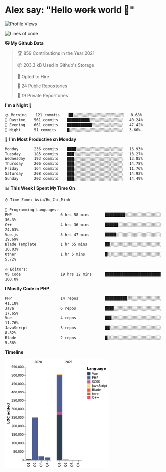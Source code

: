 # Alex say: "Hello ~~work~~ world 🐾"

<!--START_SECTION:waka-->
![Profile Views](http://img.shields.io/badge/Profile%20Views-0-blue)

![Lines of code](https://img.shields.io/badge/From%20Hello%20World%20I%27ve%20Written-809294%20lines%20of%20code-blue)

**🐱 My Github Data** 

> 🏆 859 Contributions in the Year 2021
 > 
> 📦 203.3 kB Used in Github's Storage 
 > 
> 💼 Opted to Hire
 > 
> 📜 24 Public Repositories 
 > 
> 🔑 19 Private Repositories  
 > 
**I'm a Night 🦉** 

```text
🌞 Morning    121 commits    ██░░░░░░░░░░░░░░░░░░░░░░░   8.68% 
🌆 Daytime    561 commits    ██████████░░░░░░░░░░░░░░░   40.24% 
🌃 Evening    661 commits    ███████████░░░░░░░░░░░░░░   47.42% 
🌙 Night      51 commits     █░░░░░░░░░░░░░░░░░░░░░░░░   3.66%

```
📅 **I'm Most Productive on Monday** 

```text
Monday       236 commits    ████░░░░░░░░░░░░░░░░░░░░░   16.93% 
Tuesday      185 commits    ███░░░░░░░░░░░░░░░░░░░░░░   13.27% 
Wednesday    193 commits    ███░░░░░░░░░░░░░░░░░░░░░░   13.85% 
Thursday     206 commits    ███░░░░░░░░░░░░░░░░░░░░░░   14.78% 
Friday       164 commits    ███░░░░░░░░░░░░░░░░░░░░░░   11.76% 
Saturday     208 commits    ███░░░░░░░░░░░░░░░░░░░░░░   14.92% 
Sunday       202 commits    ███░░░░░░░░░░░░░░░░░░░░░░   14.49%

```


📊 **This Week I Spent My Time On** 

```text
⌚︎ Time Zone: Asia/Ho_Chi_Minh

💬 Programming Languages: 
PHP                      6 hrs 58 mins       █████████░░░░░░░░░░░░░░░░   36.3% 
C++                      4 hrs 36 mins       ██████░░░░░░░░░░░░░░░░░░░   24.03% 
Vue.js                   3 hrs 47 mins       █████░░░░░░░░░░░░░░░░░░░░   19.69% 
Blade Template           1 hr 55 mins        ██░░░░░░░░░░░░░░░░░░░░░░░   10.03% 
Other                    1 hr 5 mins         █░░░░░░░░░░░░░░░░░░░░░░░░   5.72%

🔥 Editors: 
VS Code                  19 hrs 12 mins      █████████████████████████   100.0%

```

**I Mostly Code in PHP** 

```text
PHP                      14 repos            ██████████░░░░░░░░░░░░░░░   41.18% 
Java                     6 repos             ████░░░░░░░░░░░░░░░░░░░░░   17.65% 
Vue                      4 repos             ███░░░░░░░░░░░░░░░░░░░░░░   11.76% 
JavaScript               3 repos             ██░░░░░░░░░░░░░░░░░░░░░░░   8.82% 
Blade                    2 repos             █░░░░░░░░░░░░░░░░░░░░░░░░   5.88%

```


**Timeline**

![Chart not found](https://raw.githubusercontent.com/alexzvn/alexzvn/main/charts/bar_graph.png) 


<!--END_SECTION:waka-->
